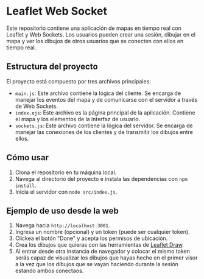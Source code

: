 # Leaflet Web Socket

Este repositorio contiene una aplicación de mapas en tiempo real con Leaflet y Web Sockets. Los usuarios pueden crear una sesión, dibujar en el mapa y ver los dibujos de otros usuarios que se conecten con ellos en tiempo real.

## Estructura del proyecto

El proyecto está compuesto por tres archivos principales:

- `main.js`: Este archivo contiene la lógica del cliente. Se encarga de manejar los eventos del mapa y de comunicarse con el servidor a través de Web Sockets.
- `index.ejs`: Este archivo es la página principal de la aplicación. Contiene el mapa y los elementos de la interfaz de usuario.
- `sockets.js`: Este archivo contiene la lógica del servidor. Se encarga de manejar las conexiones de los clientes y de transmitir los dibujos entre ellos.

## Cómo usar

1. Clona el repositorio en tu máquina local.
2. Navega al directorio del proyecto e instala las dependencias con `npm install`.
3. Inicia el servidor con `node src/index.js`.

## Ejemplo de uso desde la web
1. Navega hacia `http://localhost:3001`.
2. Ingresa un nombre (opcional) y un token (puede ser cualquier token).
3. Clickea el botón "Done" y acepta los permisos de ubicación.
4. Crea los dibujos que quieras con las herramientas de [Leaflet Draw](https://github.com/Leaflet/Leaflet.draw).
5. Al entrar desde otra instancia de navegador y colocar el mismo token serás capaz de visualizar los dibujos que hayas hecho en el primer visor a la vez que los dibujos que se vayan haciendo durante la sesión estando ambos conectaos.
